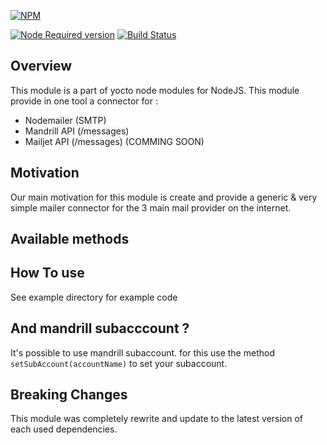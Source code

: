 [![NPM](https://nodei.co/npm/yocto-mailer.png?downloads=true&downloadRank=true&stars=true)](https://nodei.co/npm/yocto-mailer/)

[![Node Required version](https://img.shields.io/badge/node-%3E%3D6.11.2-brightgreen.svg)]()
[![Build Status](https://travis-ci.org/yoctore/yocto-mailer.svg?branch=master)](https://travis-ci.org/yoctore/yocto-mailer)


## Overview

This module is a part of yocto node modules for NodeJS.
This module provide in one tool a connector for :

 - Nodemailer (SMTP)
 - Mandrill API (/messages)
 - Mailjet API (/messages) (COMMING SOON)

## Motivation

Our main motivation for this module is create and provide a generic & very simple mailer connector for the 3 main mail provider on the internet.
 
## Available methods


## How To use

See example directory for example code

## And mandrill subacccount ?

It's possible to use mandrill subaccount. for this use the method `setSubAccount(accountName)` to set your subaccount. 

## Breaking Changes

This module was completely rewrite and update to the latest version of each used dependencies.

 